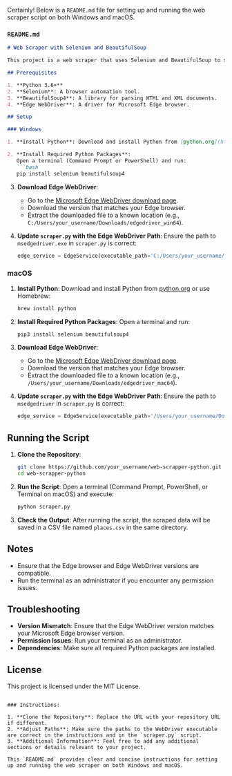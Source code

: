 Certainly! Below is a `README.md` file for setting up and running the web scraper script on both Windows and macOS.

### `README.md`

```markdown
# Web Scraper with Selenium and BeautifulSoup

This project is a web scraper that uses Selenium and BeautifulSoup to scrape data from Google Maps. It is designed to work with Microsoft Edge WebDriver.

## Prerequisites

1. **Python 3.6+**
2. **Selenium**: A browser automation tool.
3. **BeautifulSoup4**: A library for parsing HTML and XML documents.
4. **Edge WebDriver**: A driver for Microsoft Edge browser.

## Setup

### Windows

1. **Install Python**: Download and install Python from [python.org](https://www.python.org/).

2. **Install Required Python Packages**:
   Open a terminal (Command Prompt or PowerShell) and run:
   ```bash
   pip install selenium beautifulsoup4
   ```

3. **Download Edge WebDriver**:
   - Go to the [Microsoft Edge WebDriver download page](https://developer.microsoft.com/en-us/microsoft-edge/tools/webdriver/).
   - Download the version that matches your Edge browser.
   - Extract the downloaded file to a known location (e.g., `C:/Users/your_username/Downloads/edgedriver_win64`).

4. **Update `scraper.py` with the Edge WebDriver Path**:
   Ensure the path to `msedgedriver.exe` in `scraper.py` is correct:
   ```python
   edge_service = EdgeService(executable_path='C:/Users/your_username/Downloads/edgedriver_win64/msedgedriver.exe')
   ```

### macOS

1. **Install Python**: Download and install Python from [python.org](https://www.python.org/) or use Homebrew:
   ```bash
   brew install python
   ```

2. **Install Required Python Packages**:
   Open a terminal and run:
   ```bash
   pip3 install selenium beautifulsoup4
   ```

3. **Download Edge WebDriver**:
   - Go to the [Microsoft Edge WebDriver download page](https://developer.microsoft.com/en-us/microsoft-edge/tools/webdriver/).
   - Download the version that matches your Edge browser.
   - Extract the downloaded file to a known location (e.g., `/Users/your_username/Downloads/edgedriver_mac64`).

4. **Update `scraper.py` with the Edge WebDriver Path**:
   Ensure the path to `msedgedriver` in `scraper.py` is correct:
   ```python
   edge_service = EdgeService(executable_path='/Users/your_username/Downloads/edgedriver_mac64/msedgedriver')
   ```

## Running the Script

1. **Clone the Repository**:
   ```bash
   git clone https://github.com/your_username/web-scrapper-python.git
   cd web-scrapper-python
   ```

2. **Run the Script**:
   Open a terminal (Command Prompt, PowerShell, or Terminal on macOS) and execute:
   ```bash
   python scraper.py
   ```

3. **Check the Output**:
   After running the script, the scraped data will be saved in a CSV file named `places.csv` in the same directory.

## Notes

- Ensure that the Edge browser and Edge WebDriver versions are compatible.
- Run the terminal as an administrator if you encounter any permission issues.

## Troubleshooting

- **Version Mismatch**: Ensure that the Edge WebDriver version matches your Microsoft Edge browser version.
- **Permission Issues**: Run your terminal as an administrator.
- **Dependencies**: Make sure all required Python packages are installed.

## License

This project is licensed under the MIT License.
```

### Instructions:

1. **Clone the Repository**: Replace the URL with your repository URL if different.
2. **Adjust Paths**: Make sure the paths to the WebDriver executable are correct in the instructions and in the `scraper.py` script.
3. **Additional Information**: Feel free to add any additional sections or details relevant to your project.

This `README.md` provides clear and concise instructions for setting up and running the web scraper on both Windows and macOS.